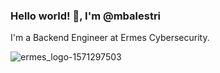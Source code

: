 ### Hello world! 👋, I'm @mbalestri

I'm a Backend Engineer at Ermes Cybersecurity. 


![ermes_logo-1571297503](https://user-images.githubusercontent.com/38689029/171949936-0dc8a7fa-b875-4e76-bad7-1d8c70a33c19.jpg)
